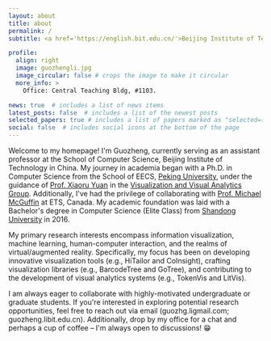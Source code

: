 ```yaml
---
layout: about
title: about
permalink: /
subtitle: <a href='https://english.bit.edu.cn/'>Beijing Institute of Technology</a>

profile:
  align: right
  image: guozhengli.jpg
  image_circular: false # crops the image to make it circular
  more_info: >
    Office: Central Teaching Bldg, #1103.

news: true  # includes a list of news items
latest_posts: false  # includes a list of the newest posts
selected_papers: true # includes a list of papers marked as "selected={true}"
social: false  # includes social icons at the bottom of the page
---
```


Welcome to my homepage! I'm Guozheng, currently serving as an assistant professor at the School of Computer Science, Beijing Institute of Technology in China. My journey in academia began with a Ph.D. in Computer Science from the School of EECS, <a href='https://english.pku.edu.cn/'>Peking University</a>, under the guidance of <a href='https://vis.pku.edu.cn/xiaoruyuan.html'>Prof. Xiaoru Yuan</a> in the <a href='https://vis.pku.edu.cn/wiki/'>Visualization and Visual Analytics Group</a>. Additionally, I've had the privilege of collaborating with <a href='https://www.michaelmcguffin.com/'>Prof. Michael McGuffin</a> at ETS, Canada. My academic foundation was laid with a Bachelor's degree in Computer Science (Elite Class) from  <a href='https://en.sdu.edu.cn/'>Shandong University</a> in 2016.

My primary research interests encompass information visualization, machine learning, human-computer interaction, and the realms of virtual/augmented reality. Specifically, my focus has been on developing innovative visualization tools (e.g., HiTailor and CoInsight), crafting visualization libraries (e.g., BarcodeTree and GoTree), and contributing to the development of visual analytics systems (e.g., TokenVis and LitVis).

I am always eager to collaborate with highly-motivated undergraduate or graduate students. If you're interested in exploring potential research opportunities, feel free to reach out via email (guozhg.li<at>gmail.com; guozheng.li<at>bit.edu.cn). Additionally, drop by my office for a chat and perhaps a cup of coffee – I'm always open to discussions! :grin:


<!-- Write your biography here. Tell the world about yourself. Link to your favorite [subreddit](http://reddit.com). You can put a picture in, too. The code is already in, just name your picture `prof_pic.jpg` and put it in the `img/` folder.

Put your address / P.O. box / other info right below your picture. You can also disable any of these elements by editing `profile` property of the YAML header of your `_pages/about.md`. Edit `_bibliography/papers.bib` and Jekyll will render your [publications page](/al-folio/publications/) automatically.

Link to your social media connections, too. This theme is set up to use [Font Awesome icons](https://fontawesome.com/) and [Academicons](https://jpswalsh.github.io/academicons/), like the ones below. Add your Facebook, Twitter, LinkedIn, Google Scholar, or just disable all of them. -->